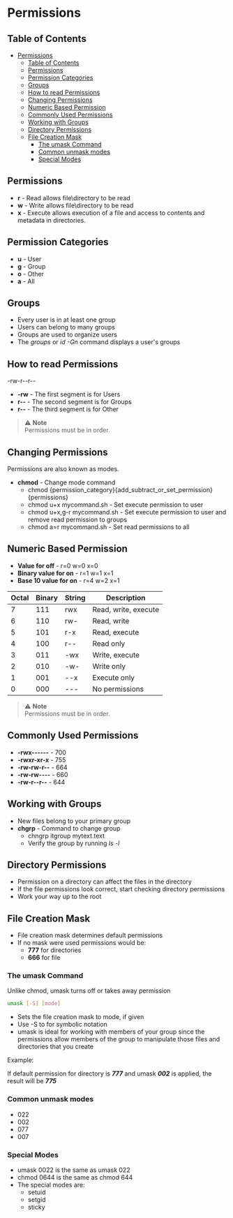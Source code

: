 # Permissions

## Table of Contents
- [Permissions](#permissions)
  - [Table of Contents](#table-of-contents)
  - [Permissions](#permissions-1)
  - [Permission Categories](#permission-categories)
  - [Groups](#groups)
  - [How to read Permissions](#how-to-read-permissions)
  - [Changing Permissions](#changing-permissions)
  - [Numeric Based Permission](#numeric-based-permission)
  - [Commonly Used Permissions](#commonly-used-permissions)
  - [Working with Groups](#working-with-groups)
  - [Directory Permissions](#directory-permissions)
  - [File Creation Mask](#file-creation-mask)
    - [The umask Command](#the-umask-command)
    - [Common unmask modes](#common-unmask-modes)
    - [Special Modes](#special-modes)

## Permissions
- **r** - Read allows file\directory to be read
- **w** - Write allows file\directory to be read
- **x** - Execute allows execution of a file and access to contents and metadata in directories.

## Permission Categories
- **u** - User
- **g** - Group
- **o** - Other
- **a** - All

## Groups
- Every user is in at least one group
- Users can belong to many groups
- Groups are used to organize users
- The *groups* or *id -Gn* command displays a user's groups

## How to read Permissions

-rw-r--r--

- **-rw** - The first segment is for Users
- **r--** - The second segment is for Groups
- **r--** - The third segment is for Other
 
> ⚠️ **Note**  
> Permissions must be in order.

## Changing Permissions
Permissions are also known as modes.
- **chmod** - Change mode command
  - chmod {permission_category}{add_subtract_or_set_permission}{permissions}
  - chmod u+x mycommand.sh - Set execute permission to user
  - chmod u+x,g-r mycommand.sh - Set execute permission to user and remove read permission to groups
  - chmod a=r mycommand.sh - Set read permissions to all

## Numeric Based Permission
- **Value for off** - r=0 w=0 x=0
- **Binary value for on** - r=1 w=1 x=1
- **Base 10 value for on** - r=4 w=2 x=1

| Octal | Binary | String | Description          |
| ----- | ------ | ------ | -------------------- |
| 7     | 111    | rwx    | Read, write, execute |
| 6     | 110    | rw-    | Read, write          |
| 5     | 101    | r-x    | Read, execute        |
| 4     | 100    | r--    | Read only            |
| 3     | 011    | -wx    | Write, execute       |
| 2     | 010    | -w-    | Write only           |
| 1     | 001    | --x    | Execute only         |
| 0     | 000    | ---    | No permissions       |

> ⚠️ **Note**  
> Permissions must be in order.

## Commonly Used Permissions
- **-rwx------** - 700
- **-rwxr-xr-x** - 755
- **-rw-rw-r--** - 664
- **-rw-rw----** - 660
- **-rw-r--r--** - 644

## Working with Groups

- New files belong to your primary group
- **chgrp** - Command to change group
  - chngrp itgroup mytext.text
  - Verify the group by running *ls -l*

## Directory Permissions
- Permission on a directory can affect the files in the directory
- If the file permissions look correct, start checking directory permissions
- Work your way up to the root

## File Creation Mask
- File creation mask determines default permissions
- If no mask were used permissions would be:
  - **777** for directories
  - **666** for file

### The umask Command
Unlike chmod, umask turns off or takes away permission

```bash
umask [-S] [mode]
```
- Sets the file creation mask to mode, if given
- Use -S to for symbolic notation
- umask is ideal for working with members of your group since the permissions allow members of the group to manipulate those files and directories that you create

Example:

If default permission for directory is ***777*** and umask ***002*** is applied, the result will be ***775***

### Common unmask modes
- 022
- 002
- 077
- 007

### Special Modes
- umask 0022 is the same as umask 022
- chmod 0644 is the same as chmod 644
- The special modes are:
  - setuid
  - setgid
  - sticky